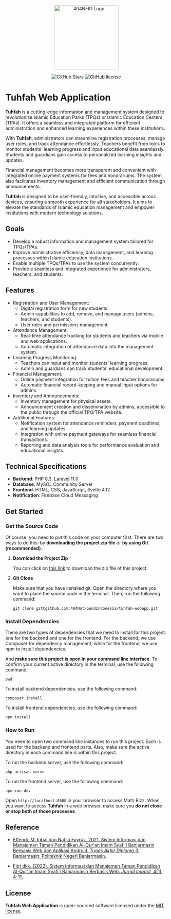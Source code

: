 <div align="center">
    <p>
        <a href="https://github.com/404NotFoundIndonesia/" target="_blank">
            <img src="https://avatars.githubusercontent.com/u/87377917?s=200&v=4" width="200" alt="404NFID Logo">
        </a>
    </p>

 [![GitHub Stars](https://img.shields.io/github/stars/404NotFoundIndonesia/tuhfah-webapp.svg)](https://github.com/404NotFoundIndonesia/tuhfah-webapp/stargazers)
 [![GitHub license](https://img.shields.io/github/license/404NotFoundIndonesia/tuhfah-webapp)](https://github.com/404NotFoundIndonesia/tuhfah-webapp/blob/main/LICENSE)
 
</div>

# Tuhfah Web Application

__Tuhfah__ is a cutting-edge information and management system designed to revolutionize Islamic Education Parks (TPQs) or Islamic Education Centers (TPAs). It offers a seamless and integrated platform for efficient administration and enhanced learning experiences within these institutions.

With __Tuhfah__, administrators can streamline registration processes, manage user roles, and track attendance effortlessly. Teachers benefit from tools to monitor students' learning progress and input educational data seamlessly. Students and guardians gain access to personalized learning insights and updates.

Financial management becomes more transparent and convenient with integrated online payment systems for fees and honorariums. The system also facilitates inventory management and efficient communication through announcements.

__Tuhfah__ is designed to be user-friendly, intuitive, and accessible across devices, ensuring a smooth experience for all stakeholders. It aims to elevate the standards of Islamic education management and empower institutions with modern technology solutions.

## Goals

- Develop a robust information and management system tailored for TPQs/TPAs.
- Improve administrative efficiency, data management, and learning processes within Islamic education institutions.
- Enable multiple TPQs/TPAs to use the system concurrently.
- Provide a seamless and integrated experience for administrators, teachers, and students.

## Features

- Registration and User Management:
    - Digital registration form for new students.
    - Admin capabilities to add, remove, and manage users (admins, teachers, and students).
    - User roles and permissions management.
- Attendance Management:
    - Real-time attendance tracking for students and teachers via mobile and web applications.
    - Automatic integration of attendance data into the management system.
- Learning Progress Monitoring:
    - Teachers can input and monitor students' learning progress.
    - Admin and guardians can track students' educational development.
- Financial Management:
    - Online payment integration for tuition fees and teacher honorariums.
    - Automatic financial record-keeping and manual input options for admins.
- Inventory and Announcements:
    - Inventory management for physical assets.
    - Announcement creation and dissemination by admins, accessible to the public through the official TPQ/TPA website.
- Additional Features:
    - Notification system for attendance reminders, payment deadlines, and learning updates.
    - Integration with online payment gateways for seamless financial transactions.
    - Reporting and data analysis tools for performance evaluation and educational insights.

## Technical Specifications

- __Backend__: PHP 8.3, Laravel 11.0
- __Database__: MySQL Community Server
- __Frontend__: HTML, CSS, JavaScript, Svelte 4.12
- __Notification__: Firebase Cloud Messaging

## Get Started

### Get the Source Code
Of course, you need to put this code on your computer first. There are two ways to do this: by __downloading the project zip file__ or __by using Git (recommended)__.

1. **Download the Project Zip**

    You can click on [this link](https://github.com/404NotFoundIndonesia/tuhfah-webapp/archive/refs/heads/main.zip) to download the zip file of this project.

2. **Git Clone**

    Make sure that you have installed git. Open the directory where you want to place the source code in the terminal. Then, run the following command:
    ```shell
    git clone git@github.com:404NotFoundIndonesia/tuhfah-webapp.git
    ```

### Install Dependencies

There are two types of dependencies that we need to install for this project: one for the backend and one for the frontend. For the backend, we use Composer for dependency management, while for the frontend, we use npm to install dependencies.

And __make sure this project is open in your command line interface__. To confirm your current active directory in the terminal, use the following command: 
```shell
pwd
```

To install backend dependencies, use the following command:
```shell
composer install
```

To install frontend dependencies, use the following command:
```shell
npm install
```

### How to Run

You need to open two command line instances to run this project. Each is used for the backend and frontend parts. Also, make sure the active directory in each command line is within this project.

To run the backend server, use the following command:
```shell
php artisan serve
```

To run the frontend server, use the following command:
```shell
npm run dev
```

Open `http://localhost:8000` in your browser to access Math Rizz. When you want to access __Tuhfah__ in a web browser, make sure you **do not close or stop both of those processes**.

## Reference

- [Effendi, M. Iqbal dan Nafila Fayruz. 2021. Sistem Informasi dan Manajemen Taman Pendidikan Al-Qur'an Imam Syafi'i Banjarmasin Berbasis Web dan Aplikasi Android. _Tugas Akhir Diploma 3_. Banjarmasin: Politeknik Negeri Banjarmasin.](https://drive.google.com/file/d/1IcnC0AzTEy1HQBOAmqEvJy7vNhtv4uMu/view?usp=sharing)

- [Fitri dkk. (2022). Sistem Informasi dan Manajemen Taman Pendidikan Al-Qur'an Imam Syafi'i Banjarmasin Berbasis Web. _Jurnal Impact_, 4(1), 4-11.](https://ejurnal.poliban.ac.id/index.php/impact/article/view/1252/965)

## License

__Tuhfah Web Application__ is open-sourced software licensed under the [MIT license](https://github.com/404NotFoundIndonesia/tuhfah-webapp?tab=MIT-1-ov-file).
